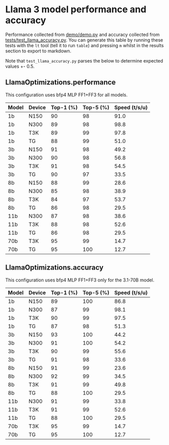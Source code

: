 # Llama 3 model performance and accuracy

Performance collected from [demo/demo.py](demo/demo.py) and accuracy collected from [tests/test_llama_accuracy.py](tests/test_llama_accuracy.py). You can generate this table by running these tests with the `lt` tool (tell it to run `table`) and pressing `m` whilst in the results section to export to markdown.

Note that `test_llama_accuracy.py` parses the below to determine expected values +- 0.5.

## LlamaOptimizations.performance

This configuration uses bfp4 MLP FF1+FF3 for all models.

| Model | Device | Top-1 (%) | Top-5 (%) | Speed (t/s/u) |
|-------|--------|-----------|-----------|---------------|
| 1b    | N150   | 90        | 98        | 91.0          |
| 1b    | N300   | 89        | 98        | 98.8          |
| 1b    | T3K    | 89        | 99        | 97.8          |
| 1b    | TG     | 88        | 99        | 51.0          |
| 3b    | N150   | 91        | 98        | 49.2          |
| 3b    | N300   | 90        | 98        | 56.8          |
| 3b    | T3K    | 91        | 98        | 54.5          |
| 3b    | TG     | 90        | 97        | 33.5          |
| 8b    | N150   | 88        | 99        | 28.6          |
| 8b    | N300   | 85        | 98        | 38.9          |
| 8b    | T3K    | 84        | 97        | 53.7          |
| 8b    | TG     | 86        | 98        | 29.5          |
| 11b   | N300   | 87        | 98        | 38.6          |
| 11b   | T3K    | 88        | 98        | 52.6          |
| 11b   | TG     | 86        | 98        | 29.5          |
| 70b   | T3K    | 95        | 99        | 14.7          |
| 70b   | TG     | 95        | 100       | 12.7          |


## LlamaOptimizations.accuracy

This configuration uses bfp4 MLP FF1+FF3 only for the 3.1-70B model.

| Model | Device | Top-1 (%) | Top-5 (%) | Speed (t/s/u) |
|-------|--------|-----------|-----------|---------------|
| 1b    | N150   | 89        | 100       | 86.8          |
| 1b    | N300   | 87        | 99        | 98.1          |
| 1b    | T3K    | 90        | 99        | 97.5          |
| 1b    | TG     | 87        | 98        | 51.3          |
| 3b    | N150   | 93        | 100       | 44.2          |
| 3b    | N300   | 91        | 100       | 54.2          |
| 3b    | T3K    | 90        | 99        | 55.6          |
| 3b    | TG     | 91        | 98        | 33.6          |
| 8b    | N150   | 91        | 99        | 23.6          |
| 8b    | N300   | 92        | 99        | 34.5          |
| 8b    | T3K    | 91        | 99        | 49.8          |
| 8b    | TG     | 88        | 100       | 29.5          |
| 11b   | N300   | 91        | 99        | 33.8          |
| 11b   | T3K    | 91        | 99        | 52.6          |
| 11b   | TG     | 88        | 100       | 29.5          |
| 70b   | T3K    | 95        | 99        | 14.7          |
| 70b   | TG     | 95        | 100       | 12.7          |
